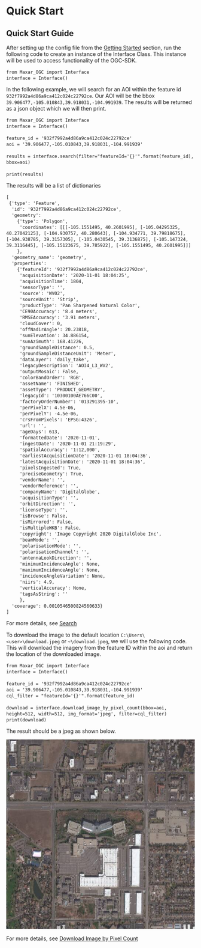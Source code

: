 # Quick Start

## Quick Start Guide

After setting up the config file from the [Getting Started](index.md) section, run the following code to create an instance of the Interface Class. This instance will be used to access functionality of the OGC-SDK.

	from Maxar_OGC import Interface
	interface = Interface()
	
In the following example, we will search for an AOI within the feature id `932f7992a4d86a9ca412c024c22792ce`. Our AOI will be the bbox `39.906477,-105.010843,39.918031,-104.991939`. The results will be returned as a json object which we will then print.


	from Maxar_OGC import Interface
	interface = Interface()
	
	feature_id = '932f7992a4d86a9ca412c024c22792ce'
	aoi = '39.906477,-105.010843,39.918031,-104.991939'
	
	results = interface.search(filter="featureId='{}'".format(feature_id), bbox=aoi)
	
	print(results)
	
The results will be a list of dictionaries
	
	[
	 {'type': 'Feature', 
	  'id': '932f7992a4d86a9ca412c024c22792ce', 
	  'geometry': 
	    {'type': 'Polygon', 
		 'coordinates': [[[-105.1551495, 40.2601995], [-105.04295325, 40.27042125], [-104.930757, 40.280643], [-104.934771, 39.79818675], [-104.938785, 39.3157305], [-105.0430545, 39.3136875], [-105.147324, 39.3116445], [-105.15123675, 39.785922], [-105.1551495, 40.2601995]]]
		}, 
	  'geometry_name': 'geometry', 
	  'properties': 
	    {'featureId': '932f7992a4d86a9ca412c024c22792ce', 
		 'acquisitionDate': '2020-11-01 18:04:25', 
		 'acquisitionTime': 1804, 
		 'sensorType': '', 
		 'source': 'WV02', 
		 'sourceUnit': 'Strip', 
		 'productType': 'Pan Sharpened Natural Color', 
		 'CE90Accuracy': '8.4 meters', 
		 'RMSEAccuracy': '3.91 meters', 
		 'cloudCover': 0, 
		 'offNadirAngle': 20.23818, 
		 'sunElevation': 34.886154, 
		 'sunAzimuth': 168.41226, 
		 'groundSampleDistance': 0.5, 
		 'groundSampleDistanceUnit': 'Meter', 
		 'dataLayer': 'daily_take', 
		 'legacyDescription': 'AOI4_L3_WV2', 
		 'outputMosaic': False, 
		 'colorBandOrder': 'RGB', 
		 'assetName': 'FINISHED', 
		 'assetType': 'PRODUCT_GEOMETRY', 
		 'legacyId': '10300100AE766C00', 
		 'factoryOrderNumber': '013291395-10', 
		 'perPixelX': 4.5e-06, 
		 'perPixelY': -4.5e-06, 
		 'crsFromPixels': 'EPSG:4326', 
		 'url': '', 
		 'ageDays': 613, 
		 'formattedDate': '2020-11-01', 
		 'ingestDate': '2020-11-01 21:19:29', 
		 'spatialAccuracy': '1:12,000', 
		 'earliestAcquisitionDate': '2020-11-01 18:04:36', 
		 'latestAcquisitionDate': '2020-11-01 18:04:36', 
		 'pixelsIngested': True, 
		 'preciseGeometry': True, 
		 'vendorName': '', 
		 'vendorReference': '', 
		 'companyName': 'DigitalGlobe', 
		 'acquisitionType': '', 
		 'orbitDirection': '', 
		 'licenseType': '', 
		 'isBrowse': False, 
		 'isMirrored': False, 
		 'isMultipleWKB': False, 
		 'copyright': 'Image Copyright 2020 DigitalGlobe Inc', 
		 'beamMode': '', 
		 'polarisationMode': '', 
		 'polarisationChannel': '', 
		 'antennaLookDirection': '', 
		 'minimumIncidenceAngle': None, 
		 'maximumIncidenceAngle': None, 
		 'incidenceAngleVariation': None, 
		 'niirs': 4.9, 
		 'verticalAccuracy': None, 
		 'tagsAsString': ''
		 }, 
	  'coverage': 0.0010546500824560633}
	]
		

For more details, see [Search](image_search.md)

	
To download the image to the default location ``C:\Users\<user>\download.jpeg`` or `~\download.jpeg`, we will use the following code. This will download the imagery from the feature ID within the aoi and return the location of the downloaded image.

	from Maxar_OGC import Interface
	interface = Interface()

	feature_id = '932f7992a4d86a9ca412c024c22792ce'
	aoi = '39.906477,-105.010843,39.918031,-104.991939'
	cql_filter = "featureId='{}'".format(feature_id)

	download = interface.download_image_by_pixel_count(bbox=aoi, height=512, width=512, img_format='jpeg', filter=cql_filter)
	print(download)
	
The result should be a jpeg as shown below.


![satellite_image](images/sample_image.jpeg)

For more details, see [Download Image by Pixel Count](download_image_pixel_count.md)
	